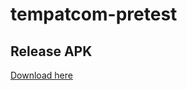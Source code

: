 ﻿# tempatcom-pretest

## Release APK

<a href="https://drive.google.com/file/d/1NOuqDcr5h8unDww0pf3hvW_dJ8qhg6C4/view?usp=sharing">
  Download here
</a>
